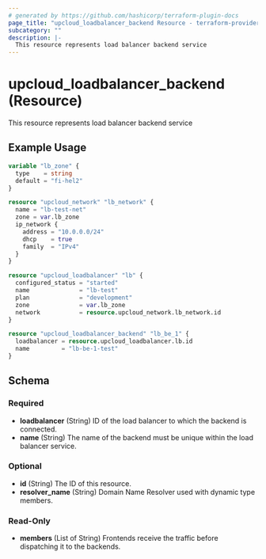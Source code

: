 ```yaml
---
# generated by https://github.com/hashicorp/terraform-plugin-docs
page_title: "upcloud_loadbalancer_backend Resource - terraform-provider-upcloud"
subcategory: ""
description: |-
  This resource represents load balancer backend service
---
```


# upcloud_loadbalancer_backend (Resource)

This resource represents load balancer backend service

## Example Usage

```terraform
variable "lb_zone" {
  type    = string
  default = "fi-hel2"
}

resource "upcloud_network" "lb_network" {
  name = "lb-test-net"
  zone = var.lb_zone
  ip_network {
    address = "10.0.0.0/24"
    dhcp    = true
    family  = "IPv4"
  }
}

resource "upcloud_loadbalancer" "lb" {
  configured_status = "started"
  name              = "lb-test"
  plan              = "development"
  zone              = var.lb_zone
  network           = resource.upcloud_network.lb_network.id
}

resource "upcloud_loadbalancer_backend" "lb_be_1" {
  loadbalancer = resource.upcloud_loadbalancer.lb.id
  name         = "lb-be-1-test"
}
```

<!-- schema generated by tfplugindocs -->
## Schema

### Required

- **loadbalancer** (String) ID of the load balancer to which the backend is connected.
- **name** (String) The name of the backend must be unique within the load balancer service.

### Optional

- **id** (String) The ID of this resource.
- **resolver_name** (String) Domain Name Resolver used with dynamic type members.

### Read-Only

- **members** (List of String) Frontends receive the traffic before dispatching it to the backends.



